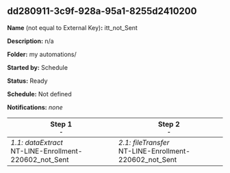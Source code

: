 ## dd280911-3c9f-928a-95a1-8255d2410200

**Name** (not equal to External Key)**:** itt_not_Sent

**Description:** n/a

**Folder:** my automations/

**Started by:** Schedule

**Status:** Ready

**Schedule:** Not defined

**Notifications:** _none_


| Step 1<br>_<small>-</small>_ | Step 2<br>_<small>-</small>_ |
| --- | --- |
| _1.1: dataExtract_<br>NT-LINE-Enrollment-220602_not_Sent | _2.1: fileTransfer_<br>NT-LINE-Enrollment-220602_not_Sent |
